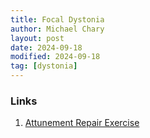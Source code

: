 ```yaml
---
title: Focal Dystonia
author: Michael Chary
layout: post
date: 2024-09-18
modified: 2024-09-18
tag: [dystonia]
---
```


### Links
1. [Attunement Repair Exercise](https://www.youtube.com/watch?v=DiJk89yJxCo&t=0s)
